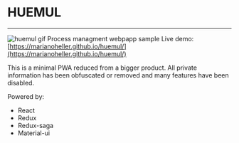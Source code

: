 # HUEMUL
------------------------------------------------------------

![huemul gif](https://media.giphy.com/media/t8YygQD5q6wu1zYaQy/giphy.gif)
Process managment webpapp sample
Live demo: [https://marianoheller.github.io/huemul/](https://marianoheller.github.io/huemul/)

This is a minimal PWA reduced from a bigger product. All private information has been obfuscated or removed and many features have been disabled.

Powered by:
* React
* Redux
* Redux-saga
* Material-ui